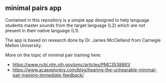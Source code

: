 ## minimal pairs app

Contained in this repository is a simple app designed to help language students master sounds from the target language (L2) which are not present in their native language (L1).

The app is based on research done by Dr. James McClelland from Carnegie Mellon University.

More on the topic of minimal pair training here:

- https://www.ncbi.nlm.nih.gov/pmc/articles/PMC3538861/
- https://www.acaexplorers.com/blog/hearing-the-unhearable-minimal-pair-training-immediate-feedback/
